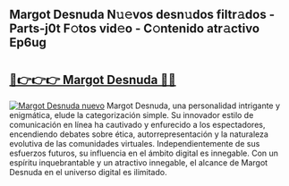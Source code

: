 ## Margot Desnuda N𝚞𝚎vos desn𝚞dos filtr𝚊dos - Parts-j0t F𝚘tos vid𝚎o - C𝚘ntenido atr𝚊ctivo Ep6ug

# <h2><a href="http://mb4itgs.tromn.icu/?c=Margot+Desnuda">🔗👉👉👉 Margot Desnuda 🔗🔗</a></h2>

[![Margot Desnuda nuevo](https://i.imgur.com/pEAQMta.gif)](http://mb4itgs.tromn.icu/?c=Margot+Desnuda)
Margot Desnuda, una personalidad intrigante y enigmática, elude la categorización simple. Su innovador estilo de comunicación en línea ha cautivado y enfurecido a los espectadores, encendiendo debates sobre ética, autorrepresentación y la naturaleza evolutiva de las comunidades virtuales. Independientemente de sus esfuerzos futuros, su influencia en el ámbito digital es innegable. Con un espíritu inquebrantable y un atractivo innegable, el alcance de Margot Desnuda en el universo digital es ilimitado.

